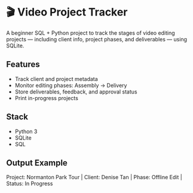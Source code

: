 # 🎬 Video Project Tracker

A beginner SQL + Python project to track the stages of video editing projects — including client info, project phases, and deliverables — using SQLite.

## Features
- Track client and project metadata
- Monitor editing phases: Assembly → Delivery
- Store deliverables, feedback, and approval status
- Print in-progress projects

## Stack
- Python 3
- SQLite
- SQL

## Output Example

Project: Normanton Park Tour | Client: Denise Tan | Phase: Offline Edit | Status: In Progress